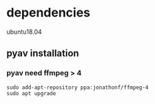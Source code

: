# dependencies
ubuntu18.04
## pyav installation
### pyav need ffmpeg > 4
```
sudo add-apt-repository ppa:jonathonf/ffmpeg-4
sudo apt upgrade
